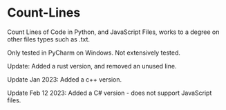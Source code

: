 # Count-Lines
Count Lines of Code in Python, and JavaScript Files, works to a degree on other files types such as .txt.

Only tested in PyCharm on Windows. Not extensively tested.

Update: 
Added a rust version, and removed an unused line.

Update Jan 2023:
Added a c++ version.

Update Feb 12 2023:
Added a C# version - does not support JavaScript files.


